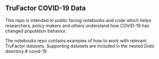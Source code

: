 ## TruFactor COVID-19 Data
This repo is intended to public facing notebooks and code which helps
 researchers, policy makers and others understand how COVID-19 has 
 changed population behavior. 
 
 The notebooks repo contains examples of how to work with relevant TruFactor 
 datasets. Supporting datasets are included in the nested _Data_ directory.# covid-19

